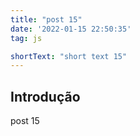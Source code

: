 ```yaml
---
title: "post 15"
date: '2022-01-15 22:50:35'
tag: js

shortText: "short text 15"
---
```



## Introdução

post 15